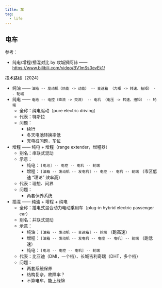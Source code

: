 ```yaml
---
title: 车
tag:
  - life
---
```


## 电车

参考：

- 纯电/增程/插混对比 by 攻城狮阿赫 —— <https://www.bilibili.com/video/BV1mSs3evEk1/>

技术路线（2024）

- 纯油 —— `油箱 -- 发动机（热能 -> 动能） -- 变速箱 （力矩 -> 转速、扭矩） -- 轮端`
- 纯电 —— `电池 -- 电控（直流 -> 交流） -- 电机 （电压 -> 转速、扭矩） -- 轮端`
  - 全称：纯电驱动（pure electric driving）
  - 代表：特斯拉
  - 问题：
    - 续行
    - 冬天电池转换率低
    - 充电桩问题，车位
- 增程 —— 纯电 + 增程（range extender，增程器）
  - 别名：串联式混动
  - 示意：
    - 纯电： `[电池] -- 电控 -- 电机 -- 轮端`
    - 增程： `[油箱 -- 发动机 -- 发电机] -- 电控 -- 电机 -- 轮端` （市区低速 “理论” 效率高）
  - 代表：理想、问界
  - 问题：
    - 两套保养系统
- 插混 —— 纯油 + 增程 + 纯电
  - 全称：插电式混合动力电动乘用车（plug-in hybrid electric passenger car）
  - 别名：并联式混动
  - 示意：
    - 纯油： `[油箱 -- 发动机 -- 变速箱] -- 轮端` （跑高速）
    - 增程： `[油箱 -- 发动机 -- 发电机 -- 电控 -- 电机] -- 轮端` （跑低速）
    - 纯电： `[电池 -- 电控 -- 电机] -- 轮端`
  - 代表：比亚迪（DMI，一个档）、长城吉利奇瑞（DHT，多个档）
  - 问题：
    - 两套系统保养
    - 结构复杂，故障率？
    - 不算电车，能上绿牌
